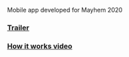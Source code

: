 Mobile app developed for Mayhem 2020

### [Trailer](//www.youtube.com/watch?v=JDflM19OAJQ&feature=youtu.be)
### [How it works video](https://www.youtube.com/watch?v=c76cp8_DsRw)

